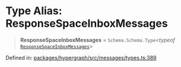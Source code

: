 # Type Alias: ResponseSpaceInboxMessages

> **ResponseSpaceInboxMessages** = `Schema.Schema.Type`\<*typeof* [`ResponseSpaceInboxMessages`](../variables/ResponseSpaceInboxMessages.md)\>

Defined in: [packages/hypergraph/src/messages/types.ts:389](https://github.com/hashirpm/hypergraph/blob/ab4ea1cdb9430798142e0d735aac9d31c2cf0ae0/packages/hypergraph/src/messages/types.ts#L389)
